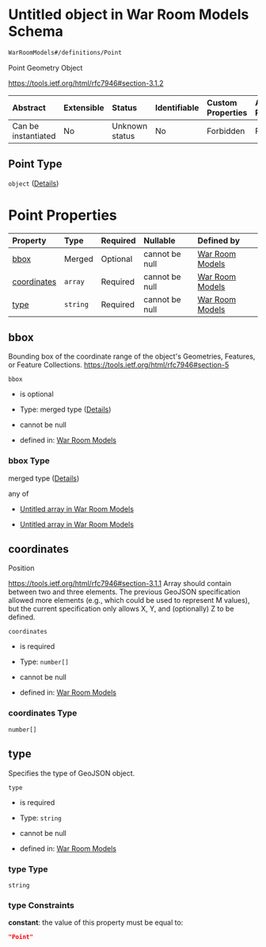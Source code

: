 # Untitled object in War Room Models Schema

```txt
WarRoomModels#/definitions/Point
```

Point Geometry Object

<https://tools.ietf.org/html/rfc7946#section-3.1.2>

| Abstract            | Extensible | Status         | Identifiable | Custom Properties | Additional Properties | Access Restrictions | Defined In                                                        |
| :------------------ | :--------- | :------------- | :----------- | :---------------- | :-------------------- | :------------------ | :---------------------------------------------------------------- |
| Can be instantiated | No         | Unknown status | No           | Forbidden         | Forbidden             | none                | [models.schema.json\*](models.schema.json "open original schema") |

## Point Type

`object` ([Details](models-definitions-point.md))

# Point Properties

| Property                    | Type     | Required | Nullable       | Defined by                                                                                                        |
| :-------------------------- | :------- | :------- | :------------- | :---------------------------------------------------------------------------------------------------------------- |
| [bbox](#bbox)               | Merged   | Optional | cannot be null | [War Room Models](models-definitions-bbox.md "WarRoomModels#/definitions/Point/properties/bbox")                  |
| [coordinates](#coordinates) | `array`  | Required | cannot be null | [War Room Models](models-definitions-position.md "WarRoomModels#/definitions/Point/properties/coordinates")       |
| [type](#type)               | `string` | Required | cannot be null | [War Room Models](models-definitions-point-properties-type.md "WarRoomModels#/definitions/Point/properties/type") |

## bbox

Bounding box of the coordinate range of the object's Geometries, Features, or Feature Collections. <https://tools.ietf.org/html/rfc7946#section-5>

`bbox`

*   is optional

*   Type: merged type ([Details](models-definitions-bbox.md))

*   cannot be null

*   defined in: [War Room Models](models-definitions-bbox.md "WarRoomModels#/definitions/Point/properties/bbox")

### bbox Type

merged type ([Details](models-definitions-bbox.md))

any of

*   [Untitled array in War Room Models](models-definitions-bbox2d.md "check type definition")

*   [Untitled array in War Room Models](models-definitions-bbox3d.md "check type definition")

## coordinates

Position

<https://tools.ietf.org/html/rfc7946#section-3.1.1> Array should contain between two and three elements. The previous GeoJSON specification allowed more elements (e.g., which could be used to represent M values), but the current specification only allows X, Y, and (optionally) Z to be defined.

`coordinates`

*   is required

*   Type: `number[]`

*   cannot be null

*   defined in: [War Room Models](models-definitions-position.md "WarRoomModels#/definitions/Point/properties/coordinates")

### coordinates Type

`number[]`

## type

Specifies the type of GeoJSON object.

`type`

*   is required

*   Type: `string`

*   cannot be null

*   defined in: [War Room Models](models-definitions-point-properties-type.md "WarRoomModels#/definitions/Point/properties/type")

### type Type

`string`

### type Constraints

**constant**: the value of this property must be equal to:

```json
"Point"
```
